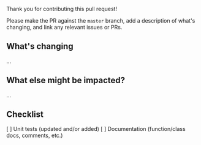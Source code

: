 Thank you for contributing this pull request!

Please make the PR against the `master` branch, add a description of what's changing, and link any relevant issues or PRs.

## What's changing

...

## What else might be impacted?

...

## Checklist

[ ] Unit tests (updated and/or added)
[ ] Documentation (function/class docs, comments, etc.)
